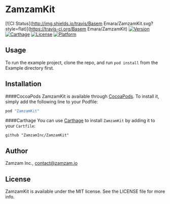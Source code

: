 # ZamzamKit

[![CI Status](http://img.shields.io/travis/Basem Emara/ZamzamKit.svg?style=flat)](https://travis-ci.org/Basem Emara/ZamzamKit)
[![Version](https://img.shields.io/cocoapods/v/ZamzamKit.svg?style=flat)](http://cocoapods.org/pods/ZamzamKit)
[![Carthage](https://img.shields.io/badge/Carthage-compatible-4BC51D.svg?style=flat)](https://github.com/Carthage/Carthage)
[![License](https://img.shields.io/cocoapods/l/ZamzamKit.svg?style=flat)](http://cocoapods.org/pods/ZamzamKit)
[![Platform](https://img.shields.io/cocoapods/p/ZamzamKit.svg?style=flat)](http://cocoapods.org/pods/ZamzamKit)

## Usage

To run the example project, clone the repo, and run `pod install` from the Example directory first.

## Installation

####CocoaPods
ZamzamKit is available through [CocoaPods](http://cocoapods.org). To install
it, simply add the following line to your Podfile:

```ruby
pod "ZamzamKit"
```

####Carthage
You can use [Carthage](https://github.com/Carthage/Carthage) to install `ZamzamKit` by adding it to your `Cartfile`:
```
github "ZamzamInc/ZamzamKit"
```

## Author

Zamzam Inc., contact@zamzam.io

## License

ZamzamKit is available under the MIT license. See the LICENSE file for more info.
